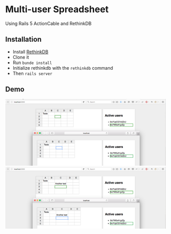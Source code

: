 # Multi-user Spreadsheet
Using Rails 5 ActionCable and RethinkDB

## Installation
- Install [RethinkDB](https://www.rethinkdb.com/)
- Clone it
- Run `bunde install`
- Initialize rethinkdb with the `rethinkdb` command
- Then `rails server`

## Demo
![demo1](https://github.com/pablobfonseca/action_cable_app/raw/master/screenshots/demo1.png)
![demo2](https://github.com/pablobfonseca/action_cable_app/raw/master/screenshots/demo2.png)

